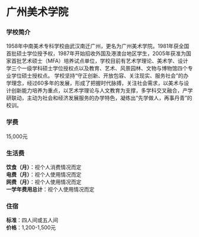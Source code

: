 # 广州美术学院
### 学校简介
1958年中南美术专科学校由武汉南迁广州，更名为广州美术学院。1981年获全国首批硕士学位授予权，1987年开始招收外国及港澳台地区学生，2005年获准为国家首批艺术硕士（MFA）培养试点单位，学校目前有艺术学理论、美术学、设计学三个一级学科硕士学位授权点以及教育、艺术、风景园林、文物与博物馆四个专业学位硕士授权点。 学校坚持“守正创新、开放包容、关注现实、服务社会”的办学理念，经过60多年的发展，形成了把握时代脉搏，关注社会需求，以美术与设计创新能力培养为重点，以艺术学理论与人文教育为支撑，多学科交叉融合，产学研联动，主动为社会和经济发展服务的办学特色，凝练出“先学做人，再事丹青”的校训。

### 学费
15,000元

### 生活费
**饮食（月）**：视个人消费情况而定  
**电费（月）**：视个人使用情况而定  
**网费（月）**：视个人使用情况而定  
**一学年费用总计**：视个人使用情况而定  

### 住宿
**标准**：四人间或五人间  
**价格**：1,200-1,500元  
